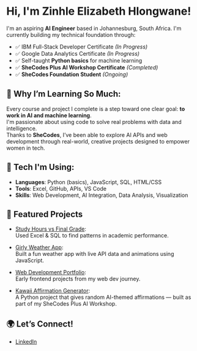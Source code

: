 # Hi, I'm Zinhle Elizabeth Hlongwane!

I'm an aspiring **AI Engineer** based in Johannesburg, South Africa. I'm currently building my technical foundation through:

- ✅ IBM Full-Stack Developer Certificate *(In Progress)*
- ✅ Google Data Analytics Certificate *(In Progress)*
- ✅ Self-taught **Python basics** for machine learning
- ✅ **SheCodes Plus AI Workshop Certificate** *(Completed)*  
- ✅ **SheCodes Foundation Student** *(Ongoing)*

## 🧠 Why I’m Learning So Much:
Every course and project I complete is a step toward one clear goal: **to work in AI and machine learning**.  
I'm passionate about using code to solve real problems with data and intelligence.  
Thanks to **SheCodes**, I’ve been able to explore AI APIs and web development through real-world, creative projects designed to empower women in tech.

## 🔧 Tech I'm Using:
- **Languages**: Python (basics), JavaScript, SQL, HTML/CSS
- **Tools**: Excel, GitHub, APIs, VS Code
- **Skills**: Web Development, AI Integration, Data Analysis, Visualization

## 📁 Featured Projects
- [Study Hours vs Final Grade](https://github.com/ZinhleH-thanos/study-hours-vs-final-grade):  
  Used Excel & SQL to find patterns in academic performance.
  
- [Girly Weather App](https://github.com/ZinhleH-thanos/girly-weather-app):  
  Built a fun weather app with live API data and animations using JavaScript.

- [Web Development Portfolio](https://github.com/ZinhleH-thanos/Web-Development-Portfolio):  
  Early frontend projects from my web dev journey.

- [Kawaii Affirmation Generator](https://github.com/ZinhleH-thanos/kawaii-affirmation-generator):  
  A Python project that gives random AI-themed affirmations — built as part of my SheCodes Plus AI Workshop.

## 🌍 Let’s Connect!
- [LinkedIn](https://www.linkedin.com/in/zinhle-hlongwane-872354209)

